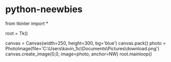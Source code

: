 # python-neewbies

from tkinter import *

root = Tk()

canvas = Canvas(width=250, height=300, bg='blue')
canvas.pack()
photo = PhotoImage(file='C:\\Users\\kavin_1ic\\Documents\\Pictures\\download.png')
canvas.create_image(0,0, image=photo, anchor=NW)
root.mainloop()
